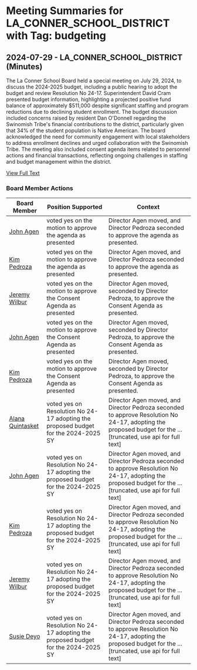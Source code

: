 # Meeting Summaries for LA_CONNER_SCHOOL_DISTRICT with Tag: budgeting

## 2024-07-29 - LA_CONNER_SCHOOL_DISTRICT (Minutes)

The La Conner School Board held a special meeting on July 29, 2024, to discuss the 2024-2025 budget, including a public hearing to adopt the budget and review Resolution No 24-17. Superintendent David Cram presented budget information, highlighting a projected positive fund balance of approximately $511,000 despite significant staffing and program reductions due to declining student enrollment. The budget discussion included concerns raised by resident Dan O'Donnell regarding the Swinomish Tribe's financial contributions to the district, particularly given that 34% of the student population is Native American. The board acknowledged the need for community engagement with local stakeholders to address enrollment declines and urged collaboration with the Swinomish Tribe. The meeting also included consent agenda items related to personnel actions and financial transactions, reflecting ongoing challenges in staffing and budget management within the district.

[View Full Text](https://raw.githubusercontent.com/VoronoiPerspectives/WashingtonStateSchoolBoardExplorer/refs/heads/main/data/countries/usa/states/wa/counties/skagit/school_boards/la_conner_school_district/2024/2024-07-29-minutes.txt)

### Board Member Actions

| Board Member | Position Supported | Context |
|--------------|--------------------|---------|
| [John Agen](board_member_251.md) | voted yes on the motion to approve the agenda as presented | Director Agen moved, and Director Pedroza seconded to approve the agenda as presented. |
| [Kim Pedroza](board_member_253.md) | voted yes on the motion to approve the agenda as presented | Director Agen moved, and Director Pedroza seconded to approve the agenda as presented. |
| [Jeremy Wilbur](board_member_252.md) | voted yes on the motion to approve the Consent Agenda as presented | Director Agen moved, seconded by Director Pedroza, to approve the Consent Agenda as presented. |
| [John Agen](board_member_251.md) | voted yes on the motion to approve the Consent Agenda as presented | Director Agen moved, seconded by Director Pedroza, to approve the Consent Agenda as presented. |
| [Kim Pedroza](board_member_253.md) | voted yes on the motion to approve the Consent Agenda as presented | Director Agen moved, seconded by Director Pedroza, to approve the Consent Agenda as presented. |
| [Alana Quintasket](board_member_250.md) | voted yes on Resolution No 24-17 adopting the proposed budget for the 2024-2025 SY | Director Agen moved, and Director Pedroza seconded to approve Resolution No 24-17, adopting the proposed budget for the ...[truncated, use api for full text] |
| [John Agen](board_member_251.md) | voted yes on Resolution No 24-17 adopting the proposed budget for the 2024-2025 SY | Director Agen moved, and Director Pedroza seconded to approve Resolution No 24-17, adopting the proposed budget for the ...[truncated, use api for full text] |
| [Kim Pedroza](board_member_253.md) | voted yes on Resolution No 24-17 adopting the proposed budget for the 2024-2025 SY | Director Agen moved, and Director Pedroza seconded to approve Resolution No 24-17, adopting the proposed budget for the ...[truncated, use api for full text] |
| [Jeremy Wilbur](board_member_252.md) | voted yes on Resolution No 24-17 adopting the proposed budget for the 2024-2025 SY | Director Agen moved, and Director Pedroza seconded to approve Resolution No 24-17, adopting the proposed budget for the ...[truncated, use api for full text] |
| [Susie Deyo](board_member_254.md) | voted yes on Resolution No 24-17 adopting the proposed budget for the 2024-2025 SY | Director Agen moved, and Director Pedroza seconded to approve Resolution No 24-17, adopting the proposed budget for the ...[truncated, use api for full text] |

